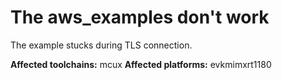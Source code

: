 # The aws_examples don't work

The example stucks during TLS connection.

**Affected toolchains:** mcux
**Affected platforms:** evkmimxrt1180